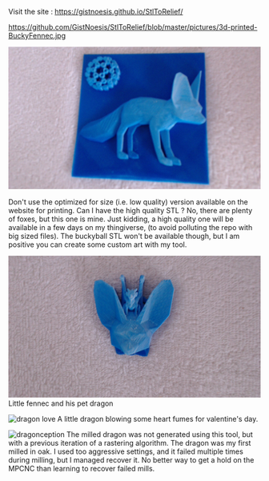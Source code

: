 Visit the site : 
https://gistnoesis.github.io/StlToRelief/

https://github.com/GistNoesis/StlToRelief/blob/master/pictures/3d-printed-BuckyFennec.jpg

![Bucky Fennec](https://raw.githubusercontent.com/gistnoesis/StlToRelief/master/pictures/3d-printed-BuckyFennec.jpg)

Don't use the optimized for size (i.e. low quality) version available on the website for printing.
Can I have the high quality STL ? No, there are plenty of foxes, but this one is mine.
Just kidding, a high quality one will be available in a few days on my thingiverse, (to avoid polluting the repo with big sized files). The buckyball STL won't be available though, but I am positive you can create some custom art with my tool.

![Fennec dragon](https://raw.githubusercontent.com/gistnoesis/StlToRelief/master/pictures/3d-printed-fennec-dragon.jpg)
Little fennec and his pet dragon

![dragon love](https://raw.githubusercontent.com/gistnoesis/StlToRelief/master/pictures/3d-pinted-dragon-love.jpg.jpg)
A little dragon blowing some heart fumes for valentine's day.

![dragonception](https://raw.githubusercontent.com/gistnoesis/StlToRelief/master/pictures/dragonception.jpg.jpg)
The milled dragon was not generated using this tool, but with a previous iteration of a rastering algorithm. The dragon was my first milled in oak. I used too aggressive settings, and it failed multiple times during milling, but I managed recover it. No better way to get a hold on the MPCNC than learning to recover failed mills.
